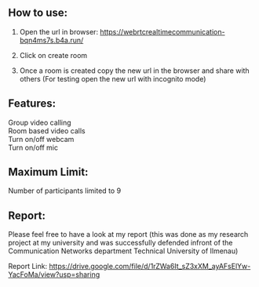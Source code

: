 
## How to use:
 1) Open the url in browser: https://webrtcrealtimecommunication-bqn4ms7s.b4a.run/

 3) Click on create room

 4) Once a room is created copy the new url in the browser and share with others (For testing open the new url with incognito mode)


## Features:
 Group video calling<br>
 Room based video calls<br>
 Turn on/off webcam<br>
 Turn on/off mic<br>

 

## Maximum Limit:

 Number of participants limited to 9


## Report:
Please feel free to have a look at my report
(this was done as my research project at my university and was successfully defended infront of the Communication Networks department Technical University of Ilmenau)

Report Link: https://drive.google.com/file/d/1rZWa6It_sZ3xXM_ayAFsElYw-YacFoMa/view?usp=sharing
